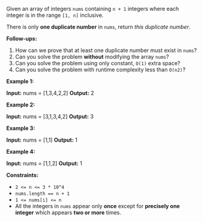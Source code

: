 
Given an array of integers  `nums`  containing `n + 1`  integers where each integer is in the range  `[1, n]`  inclusive.

There is only  **one duplicate number**  in  `nums`, return  _this duplicate number_.

**Follow-ups:**

1.  How can we prove that at least one duplicate number must exist in  `nums`?
2.  Can you solve the problem  **without** modifying the array  `nums`?
3.  Can you solve the problem using only constant,  `O(1)`  extra space?
4.  Can you solve the problem with runtime complexity less than  `O(n2)`?

**Example 1:**

**Input:** nums = [1,3,4,2,2]
**Output:** 2

**Example 2:**

**Input:** nums = [3,1,3,4,2]
**Output:** 3

**Example 3:**

**Input:** nums = [1,1]
**Output:** 1

**Example 4:**

**Input:** nums = [1,1,2]
**Output:** 1

**Constraints:**

-   `2 <= n <= 3 * 10^4`
-   `nums.length == n + 1`
-   `1 <= nums[i] <= n`
-   All the integers in  `nums`  appear only  **once**  except for  **precisely one integer**  which appears  **two or more**  times.
